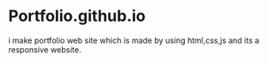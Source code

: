 # Portfolio.github.io
i make portfolio web site which is made by using html,css,js and its a responsive website.
